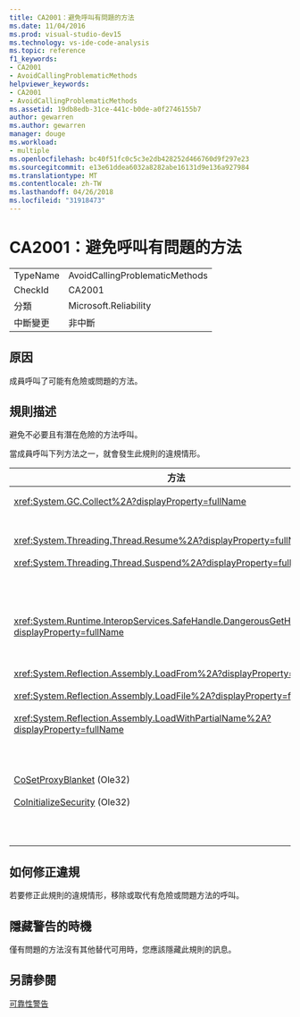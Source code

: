 ```yaml
---
title: CA2001：避免呼叫有問題的方法
ms.date: 11/04/2016
ms.prod: visual-studio-dev15
ms.technology: vs-ide-code-analysis
ms.topic: reference
f1_keywords:
- CA2001
- AvoidCallingProblematicMethods
helpviewer_keywords:
- CA2001
- AvoidCallingProblematicMethods
ms.assetid: 19db8edb-31ce-441c-b0de-a0f2746155b7
author: gewarren
ms.author: gewarren
manager: douge
ms.workload:
- multiple
ms.openlocfilehash: bc40f51fc0c5c3e2db428252d466760d9f297e23
ms.sourcegitcommit: e13e61ddea6032a8282abe16131d9e136a927984
ms.translationtype: MT
ms.contentlocale: zh-TW
ms.lasthandoff: 04/26/2018
ms.locfileid: "31918473"
---
```

# <a name="ca2001-avoid-calling-problematic-methods"></a>CA2001：避免呼叫有問題的方法
|||
|-|-|
|TypeName|AvoidCallingProblematicMethods|
|CheckId|CA2001|
|分類|Microsoft.Reliability|
|中斷變更|非中斷|

## <a name="cause"></a>原因
 成員呼叫了可能有危險或問題的方法。

## <a name="rule-description"></a>規則描述
 避免不必要且有潛在危險的方法呼叫。

 當成員呼叫下列方法之一，就會發生此規則的違規情形。

|方法|描述|
|------------|-----------------|
|<xref:System.GC.Collect%2A?displayProperty=fullName>|呼叫 GC。收集會大幅影響應用程式效能，通常不需要。 如需詳細資訊，請參閱[波多黎各 Mariani 效能小知識](http://go.microsoft.com/fwlink/?LinkId=169256)MSDN 上的部落格文章。|
|<xref:System.Threading.Thread.Resume%2A?displayProperty=fullName><br /><br /> <xref:System.Threading.Thread.Suspend%2A?displayProperty=fullName>|Thread.Suspend 和 Thread.Resume 已被取代，因為其無法預期的行為。  使用中的其他類別<xref:System.Threading>命名空間，例如<xref:System.Threading.Monitor>， <xref:System.Threading.Mutex>， <xref:System.Threading.Mutex>，和<xref:System.Threading.Semaphore>來同步處理執行緒或保護資源。|
|<xref:System.Runtime.InteropServices.SafeHandle.DangerousGetHandle%2A?displayProperty=fullName>|DangerousGetHandle 方法會有安全性風險，因為它可以傳回不是有效的控制代碼。 請參閱<xref:System.Runtime.InteropServices.SafeHandle.DangerousAddRef%2A>和<xref:System.Runtime.InteropServices.SafeHandle.DangerousRelease%2A>如需有關如何安全地使用 DangerousGetHandle 方法的方法。|
|<xref:System.Reflection.Assembly.LoadFrom%2A?displayProperty=fullName><br /><br /> <xref:System.Reflection.Assembly.LoadFile%2A?displayProperty=fullName><br /><br /> <xref:System.Reflection.Assembly.LoadWithPartialName%2A?displayProperty=fullName>|這些方法可以從非預期的位置載入組件。 例如，請參閱 Suzanne Cook.NET CLR 資訊部落格文章[LoadFile vs。LoadFrom](http://go.microsoft.com/fwlink/?LinkId=164450)和[選擇繫結的內容](http://go.microsoft.com/fwlink/?LinkId=164451)載入組件的方法的相關資訊的 MSDN 網站上。|
|[CoSetProxyBlanket](http://go.microsoft.com/fwlink/?LinkID=169250) (Ole32)<br /><br /> [CoInitializeSecurity](http://go.microsoft.com/fwlink/?LinkId=169255) (Ole32)|由使用者程式碼開始執行受管理的處理序中時，它是太晚可靠地呼叫 CoSetProxyBlanket。 Common language runtime (CLR) 會初始化動作，可能會導致無法順利執行，使用者 P/Invoke。<br /><br /> 如果您沒有受管理的應用程式呼叫 CoSetProxyBlanket，我們會建議您啟動處理序使用原生程式碼 （c + +） 的可執行檔、 CoSetProxyBlanket 呼叫原生程式碼，並再啟動處理序中的 managed 程式碼應用程式。 （請務必指定執行階段版本號碼）。|

## <a name="how-to-fix-violations"></a>如何修正違規
 若要修正此規則的違規情形，移除或取代有危險或問題方法的呼叫。

## <a name="when-to-suppress-warnings"></a>隱藏警告的時機
 僅有問題的方法沒有其他替代可用時，您應該隱藏此規則的訊息。

## <a name="see-also"></a>另請參閱
 [可靠性警告](../code-quality/reliability-warnings.md)